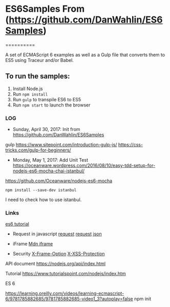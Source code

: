 
# ES6Samples From (https://github.com/DanWahlin/ES6Samples)
==========

A set of ECMAScript 6 examples as well as a Gulp file that converts them to ES5 using Traceur and/or Babel.

## To run the samples:

1. Install Node.js
1. Run `npm install`
1. Run `gulp` to transpile ES6 to ES5
1. Run `npm start` to launch the browser


### LOG
- Sunday, April 30, 2017: Init from https://github.com/DanWahlin/ES6Samples

gulp
https://www.sitepoint.com/introduction-gulp-js/
https://css-tricks.com/gulp-for-beginners/

- Monday, May 1, 2017: Add Unit Test https://oceanware.wordpress.com/2016/08/10/easy-tdd-setup-for-nodejs-es6-mocha-chai-istanbul/

https://github.com/Oceanware/nodejs-es6-mocha
```
npm install --save-dev istanbul
```
I need to check how to use istanbul.

### Links
[es6 tutorial](https://www.tutorialspoint.com/es6/es6_tutorial.pdf)
* Request in javascript
[request](https://blog.garstasio.com/you-dont-need-jquery/ajax/)
[request](https://stackoverflow.com/questions/12693947/how-to-send-json-instead-of-a-query-string-with-ajax)
[json](https://stackoverflow.com/questions/39519246/make-xmlhttprequest-post-using-json)
* iFrame
[Mdn iframe](https://developer.mozilla.org/en-US/docs/Web/HTML/Element/iframe)

* Security
[X-Frame-Option](https://developer.mozilla.org/en-US/docs/Web/HTTP/Headers/X-Frame-Options)
[X-XSS-Protection](https://developer.mozilla.org/en-US/docs/Web/HTTP/Headers/X-XSS-Protection)


API document
https://nodejs.org/api/index.html

Tutorial
https://www.tutorialspoint.com/nodejs/index.htm

ES 6

https://learning.oreilly.com/videos/learning-ecmascript-6/9781785882685/9781785882685-video1_3?autoplay=false
npm init
